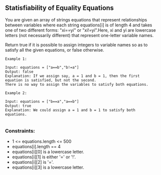 ## Statisfiability of Equality Equations

You are given an array of strings equations that represent relationships between variables where each string equations[i] is of length 4 and takes one of two different forms: "xi==yi" or "xi!=yi".Here, xi and yi are lowercase letters (not necessarily different) that represent one-letter variable names.

Return true if it is possible to assign integers to variable names so as to satisfy all the given equations, or false otherwise.

 
```
Example 1:

Input: equations = ["a==b","b!=a"]
Output: false
Explanation: If we assign say, a = 1 and b = 1, then the first equation is satisfied, but not the second.
There is no way to assign the variables to satisfy both equations.

```

```
Example 2:

Input: equations = ["b==a","a==b"]
Output: true
Explanation: We could assign a = 1 and b = 1 to satisfy both equations.
 
```
### Constraints:

- 1 <= equations.length <= 500
- equations[i].length == 4
- equations[i][0] is a lowercase letter.
- equations[i][1] is either '=' or '!'.
- equations[i][2] is '='.
- equations[i][3] is a lowercase letter.